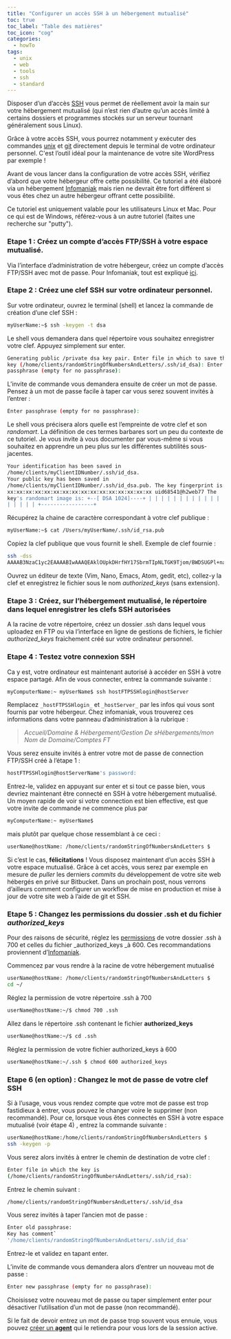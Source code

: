 ```yaml
---
title: "Configurer un accès SSH à un hébergement mutualisé"
toc: true
toc_label: "Table des matières"
toc_icon: "cog"
categories:
  - howTo
tags:
  - unix
  - web
  - tools
  - ssh
  - standard
---
```


Disposer d’un d’accès 
[SSH](https://code.tutsplus.com/tutorials/ssh-what-and-how--net-25138) 
vous permet de réellement avoir la main sur votre hébergement mutualisé (qui n’est rien d’autre qu’un accès limité à certains dossiers et programmes stockés sur un serveur tournant généralement sous Linux).  

Grâce à votre accès SSH, vous pourrez notamment y exécuter des commandes  [unix](https://www.tutorialspoint.com/unix/) et  [git](https://confluence.atlassian.com/bitbucketserver/basic-git-commands-776639767.html)  directement depuis le terminal de votre ordinateur personnel. C'est l’outil idéal pour la maintenance de votre site WordPress par exemple !

Avant de vous lancer dans la configuration de votre accès SSH, vérifiez d’abord que votre hébergeur offre cette possibilité. Ce tutoriel a été  élaboré via un hébergement [Infomaniak](https://www.infomaniak.com/)  mais rien ne devrait être fort différent si vous êtes chez un autre hébergeur offrant cette possibilité.

Ce tutoriel est uniquement valable pour les utilisateurs Linux et Mac.  Pour ce qui est de Windows, référez-vous à un autre tutoriel (faites une recherche sur "putty").

### Etape 1 :  Créez un compte d’accès FTP/SSH à votre espace mutualisé.

Via l’interface d’administration de votre hébergeur, créez un compte d’accès FTP/SSH avec mot de passe. Pour Infomaniak, tout est expliqué [ici](https://www.infomaniak.com/fr/support/faq/1982/creermodifiersupprimer-un-compte-ftp-gerer-les-comptesacces-ftp).

### Etape 2 : Créez une clef SSH sur votre ordinateur personnel.

Sur votre ordinateur, ouvrez le terminal (shell) et lancez la commande  de création d’une clef SSH :

```bash
myUserName:~$ ssh -keygen -t dsa
```

Le shell vous demandera dans quel répertoire vous souhaitez enregistrer votre clef. Appuyez simplement sur enter.

```bash
Generating public /private dsa key pair. Enter file in which to save the 
key (/home/clients/randomStringOfNumbersAndLetters/.ssh/id_dsa): Enter 
passphrase (empty for no passphrase):
```

L’invite de commande vous demandera ensuite de créer un mot de passe.  Pensez à un mot de passe facile à taper car vous serez souvent invités à l’entrer :

```bash
Enter passphrase (empty for no passphrase):
```

Le shell vous précisera alors quelle est l’empreinte de votre clef et  son *randomart*. La définition de ces termes barbares sort un peu du contexte de ce tutoriel. Je vous invite à vous documenter par vous-même si vous souhaitez en apprendre un peu plus sur les différentes subtilités sous-jacentes.

```bash
Your identification has been saved in 
/home/clients/myClientIDNumber/.ssh/id_dsa.
Your public key has been saved in 
/home/clients/myClientIDNumber/.ssh/id_dsa.pub. The key fingerprint is: 
xx:xx:xx:xx:xx:xx:xx:xx:xx:xx:xx:xx:xx:xx:xx:xx uid68541@h2web77 The 
key's randomart image is: +--[ DSA 1024]----+ | | | | | | | | | | | | | 
| | | | | +-----------------+
```

Récupérez la chaine de caractère correspondant à votre clef publique :

```bash
myUserName:~$ cat /Users/myUserName/.ssh/id_rsa.pub
```

Copiez la clef publique que vous fournit le shell. Exemple de clef 
fournie :

```bash
ssh -dss 
AAAAB3NzaC1yc2EAAAABIwAAAQEAklOUpkDHrfHY17SbrmTIpNLTGK9Tjom/BWDSUGPl+nafzlHDTYW7hdI4yZ5ew18JH4JW9jbhUFrviQzM7xlELEVf4h9lFX5QVkbPppSwg0cda3Pbv7kOdJ/MTyBlWXFCR+HAo3FXRitBqxiX1nKhXpHAZsMciLq8V6RjsNAQwdsdMFvSlVK/7XAt3FaoJoAsncM1Q9x5+3V0Ww68``/eIFmb1zuUFljQJKprrX88XypNDvjYNby6vw/Pb0rwert/EnmZ+AW4OZPnTPI89ZPmVMLuayrD2cE86Z/il8b+gw3r3+1nKatmIkjn2so1d01QraTlMqVSsbxNrRFi9wrf+M7Q== myUserName@mycomputer.local
```

Ouvrez un éditeur de texte (Vim, Nano, Emacs, Atom, gedit, etc), collez-y la clef et enregistrez le fichier sous le nom _authorized_keys_ (sans extension).

### Etape 3 : Créez, sur l’hébergement mutualisé, le répertoire dans lequel enregistrer les clefs SSH autorisées

A la racine de votre répertoire, créez un dossier .ssh dans lequel vous uploadez en FTP ou via l’interface en ligne de gestions de fichiers, le fichier _authorized_keys_ fraichement créé sur votre ordinateur personnel.

### Etape 4 : Testez votre connexion SSH

Ca y est, votre ordinateur est maintenant autorisé à accéder en SSH à votre espace partagé. Afin de vous connecter, entrez la commande suivante :

```bash
myComputerName:~ myUserName$ ssh hostFTPSSHlogin@hostServer
```

Remplacez `_hostFTPSSHlogin_` et `_hostServer_` par les infos qui vous sont fournis par votre hébergeur. Chez infomaniak, vous trouverez ces informations dans votre panneau d’administration à la rubrique :

> *Accueil/Domaine & Hébergement/Gestion De sHébergements/mon Nom de 
Domaine/Comptes FT*

Vous serez ensuite invités à entrer votre mot de passe de connection 
FTP/SSH créé à l’étape 1 :

```bash
hostFTPSSHlogin@hostServerName's password:
```

Entrez-le, validez en appuyant sur enter et si tout ce passe bien, vous devriez maintenant être connecté en SSH à votre hébergement mutualisé. Un moyen rapide de voir si votre connection est bien effective, est que votre invite de commande ne commence plus par
```bash
myComputerName:~ myUserName$
```

mais plutôt par  quelque chose ressemblant à ce ceci :

```bash
userName@hostName: /home/clients/randomStringOfNumbersAndLetters $
```

Si c’est le cas, __félicitations__ ! Vous disposez maintenant d’un accès SSH  à votre espace mutualisé. Grâce à cet accès, vous serez par exemple en  mesure de _puller_ les derniers _commits_ du développement de votre site  web hébergés en privé sur Bitbucket. Dans un prochain post, nous verrons d’ailleurs comment configurer un workflow de mise en production et mise  à jour de votre site web à l’aide de git et SSH.

### Etape 5 : Changez les permissions du dossier .ssh et du fichier _authorized_keys_

Pour des raisons de sécurité, réglez les [permissions](http://www.thinkplexx.com/learn/article/unix/command/chmod-permissions-flags-explained-600-0600-700-777-100-etc) de votre dossier .ssh à 700 et celles du fichier _authorized_keys _à 600\. Ces recommandations proviennent d’[Infomaniak](https://www.infomaniak.com/en/support/faq/2054/logging-into-your-hosting-with-an-ssh-key).

Commencez par vous rendre à la racine de votre hébergement mutualisé

```bash
userName@hostName: /home/clients/randomStringOfNumbersAndLetters $ 
cd ~/
```

Réglez la permission de votre répertoire .ssh à 700

```bash
userName@hostName:~/$ chmod 700 .ssh
```

Allez dans le répertoire .ssh contenant le fichier __authorized_keys__

```bash
userName@hostName:~/$ cd .ssh
```

Réglez la permission de votre fichier authorized_keys à 600

```bash
userName@hostName:~/.ssh $ chmod 600 authorized_keys
```

### Etape 6 (en option) : Changez le mot de passe de votre clef SSH

Si à l’usage, vous vous rendez compte que  votre mot de passe est trop 
fastidieux à entrer, vous pouvez le changer voire le supprimer (non recommandé). Pour ce, lorsque vous êtes connectés en SSH à votre espace mutualisé (voir étape 4) , entrez la commande suivante :

```bash
userName@hostName:/home/clients/randomStringOfNumbersAndLetters $ 
ssh -keygen -p
```

Vous serez alors invités à entrer le chemin de destination de votre clef :

```bash
Enter file in which the key is 
(/home/clients/randomStringOfNumbersAndLetters/.ssh/id_rsa):
```

Entrez le chemin suivant :

```bash
/home/clients/randomStringOfNumbersAndLetters/.ssh/id_dsa
```

Vous serez invités à taper l’ancien mot de passe :

```bash
Enter old passphrase:
Key has comment` 
'/home/clients/randomStringOfNumbersAndLetters/.ssh/id_dsa'
```
Entrez-le et validez en tapant enter.

L’invite de commande vous demandera alors d’entrer un nouveau mot de  passe :

```bash
Enter new passphrase (empty for no passphrase):
```

Choisissez votre nouveau mot de passe ou taper simplement enter pour désactiver l’utilisation d’un mot de passe (non recommandé).

Si le fait de devoir entrez un mot de passe trop souvent vous ennuie, 
vous pouvez [créer un __agent__](https://unix.stackexchange.com/questions/12195/how-to-avoid-being-asked-passphrase-each-time-i-push-to-bitbucket) qui le retiendra pour vous lors de la session active.
